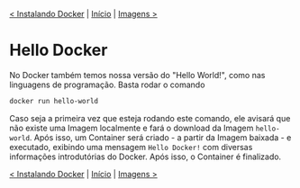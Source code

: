 [< Instalando Docker](2-InstalandoDocker.md) | [Início](README.md) | [Imagens >](4-Imagens.md)

# Hello Docker
No Docker também temos nossa versão do "Hello World!", como nas linguagens de programação. Basta rodar o comando 
```bash
docker run hello-world
```
Caso seja a primeira vez que esteja rodando este comando, ele avisará que não existe uma Imagem localmente e fará o download da Imagem ```hello-world```. Após isso, um Container será criado - a partir da Imagem baixada - e executado, exibindo uma mensagem ```Hello Docker!``` com diversas informações introdutórias do Docker. Após isso, o Container é finalizado.

[< Instalando Docker](2-InstalandoDocker.md) | [Início](README.md) | [Imagens >](4-Imagens.md)
